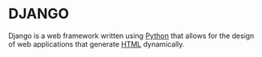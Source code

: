 # DJANGO 

Django is a web framework written using [Python](/wiki/Python) that allows for the design of web applications that generate [HTML](/wiki/HTML) dynamically.